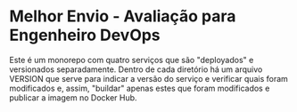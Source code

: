 # Melhor Envio - Avaliação para Engenheiro DevOps

Este é um monorepo com quatro serviços que são "deployados" e versionados separadamente.
Dentro de cada diretório há um arquivo VERSION que serve para indicar a versão do serviço e verificar quais foram modificados e, assim, "buildar" apenas estes que foram modificados e publicar a imagem no Docker Hub.
